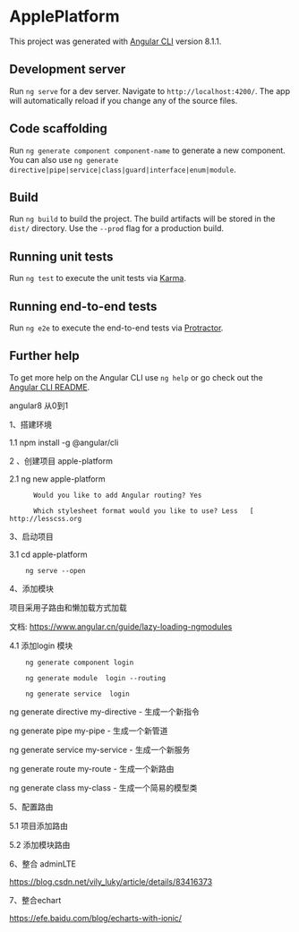 # ApplePlatform

This project was generated with [Angular CLI](https://github.com/angular/angular-cli) version 8.1.1.

## Development server

Run `ng serve` for a dev server. Navigate to `http://localhost:4200/`. The app will automatically reload if you change any of the source files.

## Code scaffolding

Run `ng generate component component-name` to generate a new component. You can also use `ng generate directive|pipe|service|class|guard|interface|enum|module`.

## Build

Run `ng build` to build the project. The build artifacts will be stored in the `dist/` directory. Use the `--prod` flag for a production build.

## Running unit tests

Run `ng test` to execute the unit tests via [Karma](https://karma-runner.github.io).

## Running end-to-end tests

Run `ng e2e` to execute the end-to-end tests via [Protractor](http://www.protractortest.org/).

## Further help

To get more help on the Angular CLI use `ng help` or go check out the [Angular CLI README](https://github.com/angular/angular-cli/blob/master/README.md).

angular8 从0到1

1、搭建环境

   1.1  npm install -g @angular/cli

2 、创建项目 apple-platform

   2.1  ng new apple-platform

          Would you like to add Angular routing? Yes

          Which stylesheet format would you like to use? Less   [ http://lesscss.org  

3、启动项目

   3.1  cd apple-platform

        ng serve --open
4、添加模块

   项目采用子路由和懒加载方式加载 

   文档: https://www.angular.cn/guide/lazy-loading-ngmodules

   4.1  添加login 模块

        ng generate component login 

        ng generate module  login --routing

        ng generate service  login


ng generate directive my-directive - 生成一个新指令

ng generate pipe my-pipe - 生成一个新管道

ng generate service my-service - 生成一个新服务

ng generate route my-route - 生成一个新路由

ng generate class my-class - 生成一个简易的模型类

5、配置路由

   5.1  项目添加路由

   5.2  添加模块路由

6、整合 adminLTE

   https://blog.csdn.net/vily_luky/article/details/83416373

7、整合echart

   https://efe.baidu.com/blog/echarts-with-ionic/
   
   